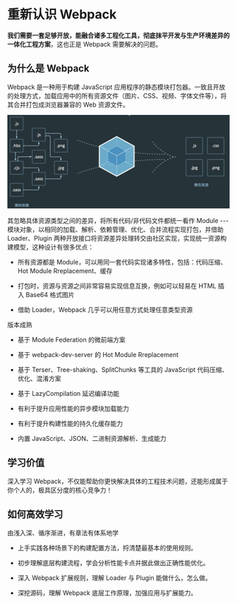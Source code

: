 # 重新认识 Webpack

**我们需要一套足够开放，能融合诸多工程化工具，彻底抹平开发与生产环境差异的一体化工程方案**，这也正是 Webpack 需要解决的问题。

## 为什么是 Webpack

Webpack 是一种用于构建 JavaScript 应用程序的静态模块打包器。一致且开放的处理方式，加载应用中的所有资源文件（图片、CSS、视频、字体文件等），将其合并打包成浏览器兼容的 Web 资源文件。

<img src="./img.png"/>

其忽略具体资源类型之间的差异，将所有代码/非代码文件都统一看作 Module --- 模块对象，以相同的加载、解析、依赖管理、优化、合并流程实现打包，并借助 Loader、Plugin 两种开放接口将资源差异处理转交由社区实现，实现统一资源构建模型，这种设计有很多优点：

- 所有资源都是 Module，可以用同一套代码实现诸多特性，包括：代码压缩、Hot Module Rreplacement、缓存

- 打包时，资源与资源之间非常容易实现信息互换，例如可以轻易在 HTML 插入 Base64 格式图片

- 借助 Loader，Webpack 几乎可以用任意方式处理任意类型资源


版本成熟

- 基于 Module Federation 的微前端方案

- 基于 webpack-dev-server 的 Hot Module Rreplacement

- 基于 Terser、Tree-shaking、SplitChunks 等工具的 JavaScript 代码压缩、优化、混淆方案

- 基于 LazyCompilation 延迟编译功能

- 有利于提升应用性能的异步模块加载能力

- 有利于提升构建性能的持久化缓存能力

- 内置 JavaScript、JSON、二进制资源解析、生成能力

## 学习价值

深入学习 Webpack，不仅能帮助你更快解决具体的工程技术问题，还能形成属于你个人的，极具区分度的核心竞争力！

## 如何高效学习

由浅入深、循序渐进，有章法有体系地学

- 上手实践各种场景下的构建配置方法，捋清楚最基本的使用规则。

- 初步理解底层构建流程，学会分析性能卡点并据此做出正确性能优化。

- 深入 Webpack 扩展规则，理解 Loader 与 Plugin 能做什么，怎么做。

- 深挖源码，理解 Webpack 底层工作原理，加强应用与扩展能力。


